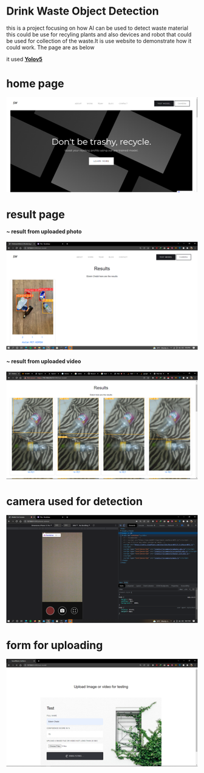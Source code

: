 # Drink Waste Object Detection

this is a project focusing on how AI can be used to detect waste material this could be use for recyling plants and also devices and robot that could be used for collection of the waste.It is use website to demonstrate how it could work. The page are as below

it used **[Yolov5](https://github.com/ultra/yolov5)**

# home page

<img src="./static/img/home.png">

# result page

#### ~ result from uploaded photo

<img src="./static/img/detection-result-uploaded-photo.png">

#### ~ result from uploaded video

<img src="./static/img/detection-result.png">

# camera used for detection

<img src="./static/img/camera.png">

# form for uploading

<img src="./static/img/form.png">
